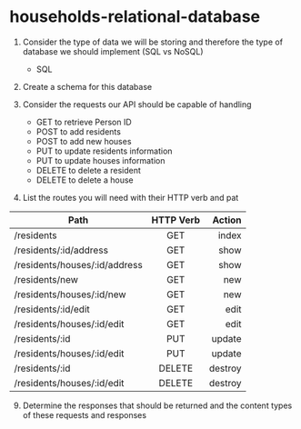 # households-relational-database
1. Consider the type of data we will be storing and therefore the type of database we should implement (SQL vs NoSQL)
      - SQL
3. Create a schema for this database
   
5. Consider the requests our API should be capable of handling
      - GET to retrieve Person ID 
      - POST to add residents
      - POST to add new houses
      - PUT to update residents information
      - PUT to update houses information
      - DELETE to delete a resident 
      - DELETE to delete a house 

  
7. List the routes you will need with their HTTP verb and pat
     
| Path        | HTTP Verb  | Action  |
| ------------- |:-------------:| -----:|
| /residents    | GET         | index |
| /residents/:id/address | GET | show |
| /residents/houses/:id/address   | GET  | show |
| /residents/new | GET| new|
| /residents/houses/:id/new | GET | new|
| /residents/:id/edit | GET | edit |
| /residents/houses/:id/edit | GET | edit |
| /residents/:id| PUT | update |
| /residents/houses/:id/edit | PUT | update |
| /residents/:id| DELETE | destroy |
| /residents/houses/:id/edit | DELETE | destroy |

9. Determine the responses that should be returned and the content types of these requests and responses
